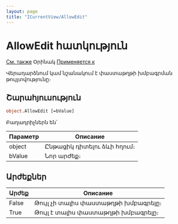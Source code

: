 ```yaml
---
layout: page
title: "ICurrentView/AllowEdit"
---
```



# AllowEdit հատկություն

[См. также](../ICurrentView.md) Օրինակ [Применяется к](../ICurrentView.md)

Վերադարձնում կամ նշանակում է փաստաթղթի խմբագրման թույլտվությունը։ 

## Շարահյուսություն 

``` vb
object.AllowEdit [=bValue] 
```

Բաղադրիչներն են՝


| Параметр | Описание |
|--|--|
| object | Ընթացիկ դիտելու ձևի հղում։  |
| bValue | Նոր արժեք։ |


## Արժեքներ


| Արժեք | Описание |
|--|--|
| False | Թույլ չի տալիս փաստաթղթի խմբագրելը։ |
| True |  Թույլ է տալիս փաստաթղթի խմբագրելը։|